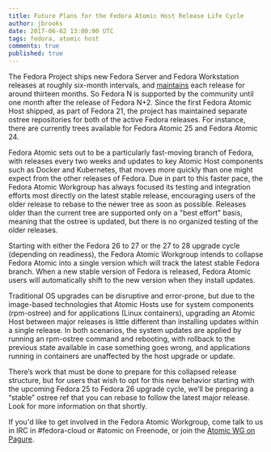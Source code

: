 ```yaml
---
title: Future Plans for the Fedora Atomic Host Release Life Cycle
author: jbrooks
date: 2017-06-02 13:00:00 UTC
tags: fedora, atomic host
comments: true
published: true
---
```


The Fedora Project ships new Fedora Server and Fedora Workstation releases at roughly six-month intervals, and [maintains](https://fedoraproject.org/wiki/Fedora_Release_Life_Cycle) each release for around thirteen months. So Fedora N is supported by the community until one month after the release of Fedora N+2. Since the first Fedora Atomic Host shipped, as part of Fedora 21, the project has maintained separate ostree repositories for both of the active Fedora releases. For instance, there are currently trees available for Fedora Atomic 25 and Fedora Atomic 24.

Fedora Atomic sets out to be a particularly fast-moving branch of Fedora, with releases every two weeks and updates to key Atomic Host components such as Docker and Kubernetes, that moves more quickly than one might expect from the other releases of Fedora. Due in part to this faster pace, the Fedora Atomic Workgroup has always focused its testing and integration efforts most directly on the latest stable release, encouraging users of the older release to rebase to the newer tree as soon as possible. Releases older than the current tree are supported only on a "best effort" basis, meaning that the ostree is updated, but there is no organized testing of the older releases.

Starting with either the Fedora 26 to 27 or the 27 to 28 upgrade cycle (depending on readiness), the Fedora Atomic Workgroup intends to collapse Fedora Atomic into a single version which will track the latest stable Fedora branch. When a new stable version of Fedora is released, Fedora Atomic users will automatically shift to the new version when they install updates.

Traditional OS upgrades can be disruptive and error-prone, but due to the image-based technologies that Atomic Hosts use for system components (rpm-ostree) and for applications (Linux containers), upgrading an Atomic Host between major releases is little different than installing updates within a single release. In both scenarios, the system updates are applied by running an rpm-ostree command and rebooting, with rollback to the previous state available in case something goes wrong, and applications running in containers are unaffected by the host upgrade or update.

There’s work that must be done to prepare for this collapsed release structure, but for users that wish to opt for this new behavior starting with the upcoming Fedora 25 to Fedora 26 upgrade cycle, we’ll be preparing a “stable” ostree ref that you can rebase to follow the latest major release. Look for more information on that shortly.

If you'd like to get involved in the Fedora Atomic Workgroup, come talk to us in IRC in #fedora-cloud or #atomic on Freenode, or join the [Atomic WG on Pagure](https://pagure.io/atomic-wg).
